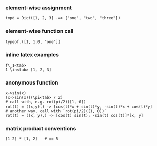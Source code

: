
### element-wise assignment

```
tmpd = Dict([1, 2, 3] .=> ["one", "two", "three"])
```

### element-wise function call

```
typeof.([1, 1.0, "one"])
```

### inline latex examples

```
f\_1<tab>
1 \in<tab> [1, 2, 3]
```

### anonymous function

```
x->sin(x)
(x->sin(x))(\pi<tab> / 2)
# call with, e.g. rot(pi/2)([1, 0])
rot(t) = ((x,y),) -> [cos(t)*x + sin(t)*y, -sin(t)*x + cos(t)*y]
# another way, call with `rot(pi/2)([1, 0])`
rot(t) = ((x, y),) -> [cos(t) sin(t); -sin(t) cos(t)]*[x, y]
```

### matrix product conventions

```
[1 2] * [1, 2]   # == 5
```